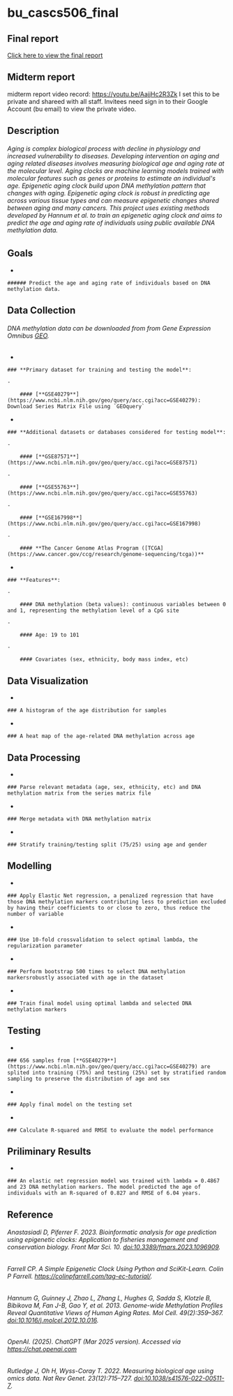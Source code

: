 # bu_cascs506_final

## Final report

[Click here to view the final report](https://SolomonLalala.github.io/bu_cascs506_final/final_report.html)

## Midterm report

midterm report video record: <https://youtu.be/AajjHc2R3Zk> I set this to be private and shareed with all staff. Invitees need sign in to their Google Account (bu email) to view the private video.

## Description

###### Aging is complex biological process with decline in physiology and increased vulnerability to diseases. Developing intervention on aging and aging related diseases involves measuring biological age and aging rate at the molecular level. Aging clocks are machine learning models trained with molecular features such as genes or proteins to estimate an individual's age. Epigenetic aging clock build upon DNA methylation pattern that changes with aging. Epigenetic aging clock is robust in predicting age across various tissue types and can measure epigenetic changes shared between aging and many cancers. This project uses existing methods developed by Hannum et al. to train an epigenetic aging clock and aims to predict the age and aging rate of individuals using public available DNA methylation data.

## Goals

-   

    ###### Predict the age and aging rate of individuals based on DNA methylation data.

## Data Collection

###### DNA methylation data can be downloaded from from Gene Expression Omnibus [GEO](https://www.ncbi.nlm.nih.gov/geo/).

-   

    ### **Primary dataset for training and testing the model**:

    -   

        #### [**GSE40279**](https://www.ncbi.nlm.nih.gov/geo/query/acc.cgi?acc=GSE40279): Download Series Matrix File using `GEOquery`

-   

    ### **Additional datasets or databases considered for testing model**:

    -   

        #### [**GSE87571**](https://www.ncbi.nlm.nih.gov/geo/query/acc.cgi?acc=GSE87571)

    -   

        #### [**GSE55763**](https://www.ncbi.nlm.nih.gov/geo/query/acc.cgi?acc=GSE55763)

    -   

        #### [**GSE167998**](https://www.ncbi.nlm.nih.gov/geo/query/acc.cgi?acc=GSE167998)

    -   

        #### **The Cancer Genome Atlas Program ([TCGA](https://www.cancer.gov/ccg/research/genome-sequencing/tcga))**

-   

    ### **Features**:

    -   

        #### DNA methylation (beta values): continuous variables between 0 and 1, representing the methylation level of a CpG site

    -   

        #### Age: 19 to 101

    -   

        #### Covariates (sex, ethnicity, body mass index, etc)

## Data Visualization

-   

    ### A histogram of the age distribution for samples

-   

    ### A heat map of the age-related DNA methylation across age

## Data Processing

-   

    ### Parse relevant metadata (age, sex, ethnicity, etc) and DNA methylation matrix from the series matrix file

-   

    ### Merge metadata with DNA methylation matrix

-   

    ### Stratify training/testing split (75/25) using age and gender

## Modelling

-   

    ### Apply Elastic Net regression, a penalized regression that have those DNA methylation markers contributing less to prediction excluded by having their coefficients to or close to zero, thus reduce the number of variable

-   

    ### Use 10-fold crossvalidation to select optimal lambda, the regularization parameter

-   

    ### Perform bootstrap 500 times to select DNA methylation markersrobustly associated with age in the dataset

-   

    ### Train final model using optimal lambda and selected DNA methylation markers

## Testing

-   

    ### 656 samples from [**GSE40279**](https://www.ncbi.nlm.nih.gov/geo/query/acc.cgi?acc=GSE40279) are splited into training (75%) and testing (25%) set by stratified random sampling to preserve the distribution of age and sex

-   

    ### Apply final model on the testing set

-   

    ### Calculate R-squared and RMSE to evaluate the model performance

## Priliminary Results

-   

    ### An elastic net regression model was trained with lambda = 0.4867 and 23 DNA methylation markers. The model predicted the age of individuals with an R-squared of 0.827 and RMSE of 6.04 years.

## Reference

###### Anastasiadi D, Piferrer F. 2023. Bioinformatic analysis for age prediction using epigenetic clocks: Application to fisheries management and conservation biology. Front Mar Sci. 10. <doi:10.3389/fmars.2023.1096909>.

###### Farrell CP. A Simple Epigenetic Clock Using Python and SciKit-Learn. Colin P Farrell. <https://colinpfarrell.com/tag-ec-tutorial/>.

###### Hannum G, Guinney J, Zhao L, Zhang L, Hughes G, Sadda S, Klotzle B, Bibikova M, Fan J-B, Gao Y, et al. 2013. Genome-wide Methylation Profiles Reveal Quantitative Views of Human Aging Rates. Mol Cell. 49(2):359–367. <doi:10.1016/j.molcel.2012.10.016>.

###### OpenAI. (2025). ChatGPT (Mar 2025 version). Accessed via <https://chat.openai.com>

###### Rutledge J, Oh H, Wyss-Coray T. 2022. Measuring biological age using omics data. Nat Rev Genet. 23(12):715–727. <doi:10.1038/s41576-022-00511-7>.
